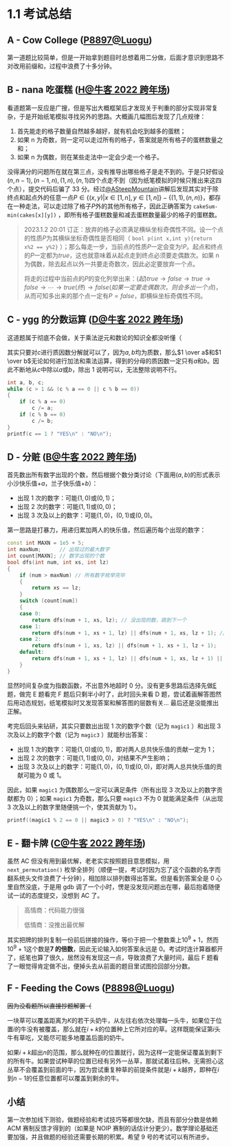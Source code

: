 # 1.1 考试总结

## A - Cow College ([P8897@Luogu](https://www.luogu.com.cn/problem/P8897))

第一道题比较简单，但是一开始拿到题目时总想着用二分做，后面才意识到思路不对改用前缀和，过程中浪费了十多分钟。

## B - nana 吃蛋糕 ([H@牛客 2022 跨年场](https://ac.nowcoder.com/acm/contest/49343/H))

看道题第一反应是广搜，但是写出大概框架后才发现关于判重的部分实现非常复杂，于是开始纸笔模拟寻找另外的思路。大概画几幅图后发现了几点规律：

1. 首先能走的格子数量自然越多越好，就有机会吃到越多的蛋糕；
2. 如果 n 为奇数，则一定可以走过所有的格子，答案就是所有格子的蛋糕数量之和；
3. 如果 n 为偶数，则在某些走法中一定会少走一个格子。

没得满分的问题所在就在第三点，没有推导出哪些格子是走不到的。于是只好假设$(n, n-1), (n-1, n), (1, n), (n, 1)$四个点走不到（因为纸笔模拟的时候只推出来这四个点），提交代码后骗了 33 分。经过[@ASteepMountain](https://www.luogu.com.cn/user/766639)讲解后发现其实对于除终点和起点外的任意一点$P \in \{(x, y) | x \in [1, n], y \in [1, n]\} - \{(1, 1), (n, n)\}$，都存在一种走法，可以走过除了格子$P$外的其他所有格子，因此正确答案为 `cakeSum-min(cakes[x][y])` ，即所有格子蛋糕数量和减去蛋糕数量最少的格子的蛋糕数。

> 2023.1.2 20:01 订正：放弃的格子必须满足横纵坐标奇偶性不同。设一个点的性质$P$为其横纵坐标奇偶性是否相同（ `bool p(int x,int y){return x%2 == y%2}` ）；那么每走一步，当前点的性质$P$一定会变为$! P$。起点和终点的$P$一定都为$true$，这也就意味着从起点走到终点必须要走偶数次。如果 n 为偶数，除去起点以外一共要走奇数次，因此必定要放弃一个点。
>
> 将走的过程中当前点的$P$的变化列举出来：$(起)true \rightarrow false \rightarrow true \rightarrow false \rightarrow \cdots \rightarrow true(终) \rightarrow false(如果一定要走偶数次，则会多出一个点)$，从而可知多出来的那个点一定有$P=false$，即横纵坐标奇偶性不同。

## C - ygg 的分数运算 ([D@牛客 2022 跨年场](https://ac.nowcoder.com/acm/contest/49343/D))

这道题属于彻底不会做，关于乘法逆元和数论的知识全都没听懂（

其实只要对$c$进行质因数分解就可以了，因为$a, b$均为质数，那么$1 \over a$和$1 \over b$无论如何进行加法和乘法运算，得到的分母的质因数一定只有$a$和$b$。因此不断地从$c$中除以$a$或$b$，除出 1 说明可以，无法整除说明不行。

```cpp
int a, b, c;
while (c > 1 && (c % a == 0 || c % b == 0))
{
    if (c % a == 0)
        c /= a;
    if (c % b == 0)
        c /= b;
}
printf(c == 1 ? "YES\n" : "NO\n");
```

## D - 分赃 ([B@牛客 2022 跨年场](https://ac.nowcoder.com/acm/contest/49343/B))

首先数出所有数字出现的个数，然后根据个数分类讨论（下面用$(a, b)$的形式表示小沙快乐值$+a$，兰子快乐值$+b$）：

-   出现 1 次的数字：可能$(1, 0)$或$(0, 1)$；
-   出现 2 次的数字：可能$(1, 1)$或$(0, 0)$；
-   出现 3 次及以上的数字：可能$(1, 0)$，$(0, 1)$或$(0, 0)$。

第一思路是打暴力，用递归累加两人的快乐值，然后遍历每个出现的数字：

```cpp
const int MAXN = 1e5 + 5;
int maxNum;      // 出现过的最大数字
int count[MAXN]; // 数字出现的个数
bool dfs(int num, int xs, int lz)
{
    if (num > maxNum) // 所有数字枚举完毕
    {
        return xs == lz;
    }
    switch (count[num])
    {
    case 0:
        return dfs(num + 1, xs, lz); // 没出现的数，跳到下一个
    case 1:
        return dfs(num + 1, xs + 1, lz) || dfs(num + 1, xs, lz + 1); // 往下枚举两种分法的分支，有一条可行那么当前的分法就可行
    case 2:
        return dfs(num + 1, xs, lz) || dfs(num + 1, xs + 1, lz + 1);
    default:
        return dfs(num + 1, xs + 1, lz) || dfs(num + 1, xs, lz + 1) || dfs(num + 1, xs, lz);
    }
}
```

显然时间复杂度为指数函数，不出意外地超时 0 分。没有更多思路后选择先做[E](#E)题，做完 E 题看完 F 题后只剩半小时了，此时回头来看 D 题，尝试着画解答图然后用动态规划，纸笔模拟时又发现答案和解答图的层数有关... 最后还是没能推出正解。

考完后回头来钻研，其实只要数出出现 1 次的数字个数（记为 `magic1` ）和出现 3 次及以上的数字个数（记为 `magic3` ）就能秒出答案：

-   出现 1 次的数字：可能$(1, 0)$或$(0, 1)$，即对两人总共快乐值的贡献一定为 1；
-   出现 2 次的数字：可能$(1, 1)$或$(0, 0)$，对结果不产生影响；
-   出现 3 次及以上的数字：可能$(1, 0)$，$(0, 1)$或$(0, 0)$，即对两人总共快乐值的贡献可能为 0 或 1。

因此，如果 `magic1` 为偶数那么一定可以满足条件（所有出现 3 次及以上的数字贡献都为 0）；如果 `magic1` 为奇数，那么只要 `magic3` 不为 0 就能满足条件（从出现 3 次及以上的数字里随便挑一个，使其贡献为 1）。

```cpp
printf((magic1 % 2 == 0 || magic3 > 0) ? "YES\n" : "NO\n");
```

## E - 翻卡牌 ([C@牛客 2022 跨年场](https://ac.nowcoder.com/acm/contest/49343/C))

虽然 AC 但没有用到最优解，老老实实按照题目意思模拟，用 `next_permutation()` 枚举全排列（顺便一提，考试时因为忘了这个函数的名字而翻系统头文件浪费了十分钟），相加除以排列数得出答案。但是看到答案全是 0 心里自然没底，于是用 gdb 调了一个小时，愣是没发现问题出在哪，最后抱着随便试一试的态度提交，没想到 AC 了。

> 高情商：代码能力很强
>
> 低情商：没推出最优解

其实把牌的排列复制一份前后拼接的操作，等价于把一个整数乘上$10^9+1$，然而$10^9+1$这个数是**7 的倍数**，因此无论输入如何答案永远是 0。考试时连计算器都开了，纸笔也算了很久，居然没有发现这一点，导致浪费了大量时间，最后 F 题看了一眼觉得肯定做不出，便掉头去从前面的题目里试图捡回部分分数。

## F - Feeding the Cows ([P8898@Luogu](https://www.luogu.com.cn/problem/P8898))

~~因为没看题所以直接抄题解罢（~~

一块草可以覆盖距离为$K$的若干头奶牛，从左往右依次处理每一头牛，如果位于位置$i$的牛没有被覆盖，那么就在$i+k$的位置种上它所对应的草。这样既能保证第$i$头牛有草吃，又能尽可能多地覆盖后面的奶牛。

如果$i+k$超出$n$的范围，那么就种在$i$的位置就行，因为这样一定能保证覆盖到剩下的所有牛。如果尝试种草的位置已经有另外一丛草，那就试着往后种。无需担心这丛草不会覆盖到前面的牛，因为尝试重复种草的前提条件就是$i+k$越界，即种在$i$到$n-1$的任意位置都可以覆盖到剩余的牛。

## 小结

第一次参加线下测验，做题经验和考试技巧等都很欠缺，而且有部分分数是依赖 ACM 赛制反馈才得到的（如果是 NOIP 赛制的话估计分更少）。数学理论基础还要加强，并且做题的经验还需要长期的积累。希望 9 号的考试可以有所进步。
